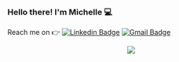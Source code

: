 ### Hello there! I'm Michelle 💻
Reach me on 👉
[![Linkedin Badge](https://img.shields.io/badge/LinkedIn-0077B5?style=for-the-badge&logo=linkedin&logoColor=white=https://www.linkedin.com/in/michelle-kyalo/)](https://www.linkedin.com/in/michelle-kyalo/)
[![Gmail Badge](https://img.shields.io/badge/Gmail-D14836?style=for-the-badge&logo=gmail&logoColor=white=mailto:muendimichelle@gmail.com)](mailto:muendimichelle@gmail.com)

<div id="header" align="center">
  <img src="https://media.giphy.com/media/L1R1tvI9svkIWwpVYr/giphy.gif"/>
</div> 
<!--
**Muendi/Muendi** is a ✨ _special_ ✨ repository because its `README.md` (this file) appears on your GitHub profile.

Here are some ideas to get you started:

- 🔭 I’m currently working on ...
- 🌱 I’m currently learning ...
- 👯 I’m looking to collaborate on ...
- 🤔 I’m looking for help with ...
- 💬 Ask me about ...
- 📫 How to reach me: ...
- 😄 Pronouns: ...
- ⚡ Fun fact: ...
-->
